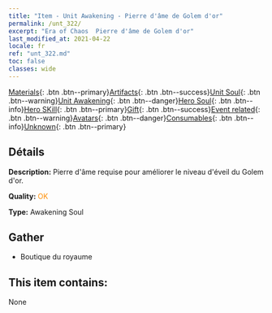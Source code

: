 ```yaml
---
title: "Item - Unit Awakening - Pierre d'âme de Golem d'or"
permalink: /unt_322/
excerpt: "Era of Chaos  Pierre d'âme de Golem d'or"
last_modified_at: 2021-04-22
locale: fr
ref: "unt_322.md"
toc: false
classes: wide
---
```

 [Materials](/ItemsFR/){: .btn .btn--primary}[Artifacts](/ItemsFR/Artifacts/){: .btn .btn--success}[Unit Soul](/ItemsFR/UnitSoul/){: .btn .btn--warning}[Unit Awakening](/ItemsFR/UnitAwakening/){: .btn .btn--danger}[Hero Soul](/ItemsFR/HeroSoul/){: .btn .btn--info}[Hero SKill](/ItemsFR/HeroSkill/){: .btn .btn--primary}[Gift](/ItemsFR/Gift/){: .btn .btn--success}[Event related](/ItemsFR/Events/){: .btn .btn--warning}[Avatars](/ItemsFR/Avatars/){: .btn .btn--danger}[Consumables](/ItemsFR/Consumables/){: .btn .btn--info}[Unknown](/ItemsFR/Unknown/){: .btn .btn--primary}

## Détails
 **Description:** Pierre d'âme requise pour améliorer le niveau d'éveil du Golem d'or.

 **Quality:** <span style="color: #FF8C00">OK</span>

 **Type:** Awakening Soul

## Gather

*    Boutique du royaume 

## This item contains:

  None

